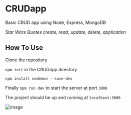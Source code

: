 # CRUDapp
Basic CRUD app using Node, Express, MongoDB

<em>Star Wars Quotes create, read, update, delete, application</em>

## How To Use 
Clone the repository

`npm init` in the CRUDapp directory

`npm install nodemon --save-dev`

Finally `npm run dev` to start the server at port `3000`

The project should be up and running at `localhost:3000`

![image](https://user-images.githubusercontent.com/75639351/134811491-29602cb3-3a52-47e2-9923-d55538b965de.png)
